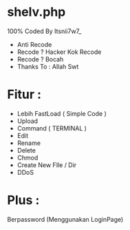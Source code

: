 # shelv.php

100% Coded By Itsnii7w7_

 + Anti Recode 
 + Recode ? Hacker Kok Recode
 + Recode ? Bocah 
 + Thanks To : Allah Swt


# Fitur :

- Lebih FastLoad ( Simple Code )
- Upload
- Command ( TERMINAL )
- Edit
- Rename
- Delete 
- Chmod
- Create New FIle / Dir
- DDoS

# Plus :
Berpassword (Menggunakan LoginPage)
